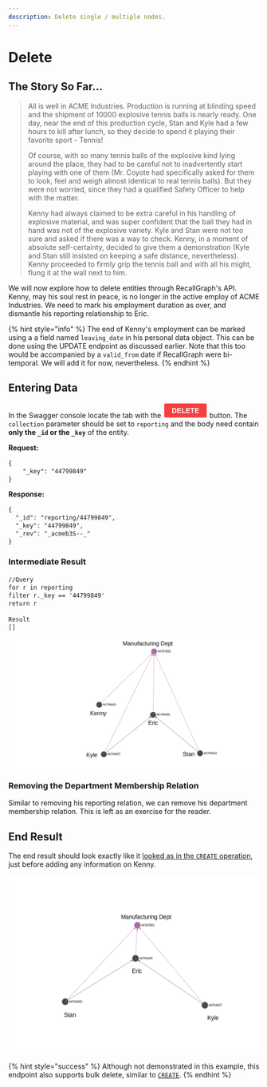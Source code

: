 ```yaml
---
description: Delete single / multiple nodes.
---
```


# Delete

## The Story So Far...

> All is well in ACME Industries. Production is running at blinding speed and the shipment of 10000 explosive tennis balls is nearly ready. One day, near the end of this production cycle, Stan and Kyle had a few hours to kill after lunch, so they decide to spend it playing their favorite sport - Tennis!
>
> Of course, with so many tennis balls of the explosive kind lying around the place, they had to be careful not to inadvertently start playing with one of them \(Mr. Coyote had specifically asked for them to look, feel and weigh almost identical to real tennis balls\). But they were not worried, since they had a qualified Safety Officer to help with the matter.
>
> Kenny had always claimed to be extra careful in his handling of explosive material, and was super confident that the ball they had in hand was not of the explosive variety. Kyle and Stan were not too sure and asked if there was a way to check. Kenny, in a moment of absolute self-certainty, decided to give them a demonstration \(Kyle and Stan still insisted on keeping a safe distance, nevertheless\). Kenny proceeded to firmly grip the tennis ball and with all his might, flung it at the wall next to him.

We will now explore how to delete entities through RecallGraph's API. Kenny, may his soul rest in peace, is no longer in the active employ of ACME Industries. We need to mark his employment duration as over, and dismantle his reporting relationship to Eric.

{% hint style="info" %}
The end of Kenny's employment can be marked using a a field named `leaving_date` in his personal data object. This can be done using the UPDATE endpoint as discussed earlier. Note that this too would be accompanied by a `valid_from` date if RecallGraph were bi-temporal. We will add it for now, nevertheless.
{% endhint %}

## Entering Data

In the Swagger console locate the tab with the ![](../../../.gitbook/assets/image%20%281%29.png) button. The `collection` parameter should be set to `reporting` and the body need contain **only the `_id` or the `_key`** of the entity.

**Request:**

```text
{
    "_key": "44799849"
}
```

**Response:**

```text
{
  "_id": "reporting/44799849",
  "_key": "44799849",
  "_rev": "_acmeb3S--_"
}
```

### Intermediate Result

```text
//Query
for r in reporting
filter r._key == '44799849'
return r

Result
[]
```

![Kenny no longer reports to Eric. His department membership is yet to be removed.](../../../.gitbook/assets/examples-delete.png)

### Removing the Department Membership Relation

Similar to removing his reporting relation, we can remove his department membership relation. This is left as an exercise for the reader.

## End Result

The end result should look exactly like it [looked as in the `CREATE` operation](create.md#intermediate-result), just before adding any information on Kenny.

![Kenny is no longer seen in the graph.](../../../.gitbook/assets/examples-create-6.png)

{% hint style="success" %}
Although not demonstrated in this example, this endpoint also supports bulk delete, similar to [`CREATE`](create.md#employee-information).
{% endhint %}

